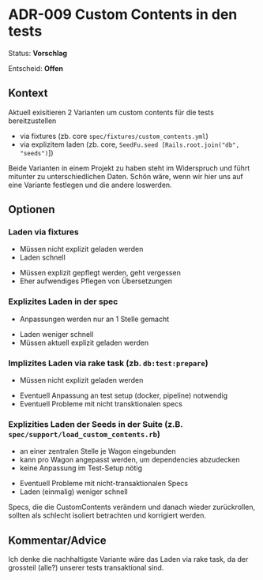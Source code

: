 # ADR-009 Custom Contents in den tests

Status: **Vorschlag**

Entscheid: **Offen**

## Kontext

Aktuell exisitieren 2 Varianten um custom contents für die tests bereitzustellen

- via fixtures (zb. core `spec/fixtures/custom_contents.yml`)
- via explizitem laden (zb. core, `SeedFu.seed [Rails.root.join("db", "seeds")`])


Beide Varianten in einem Projekt zu haben steht im Widerspruch und führt
mitunter zu unterschiedlichen Daten. Schön wäre, wenn wir hier uns auf eine
Variante festlegen und die andere loswerden.


## Optionen

### Laden via fixtures

+ Müssen nicht explizit geladen werden
+ Laden schnell
- Müssen explizit gepflegt werden, geht vergessen
- Eher aufwendiges Pflegen von Übersetzungen

### Explizites Laden in der spec

+ Anpassungen werden nur an 1 Stelle gemacht
- Laden weniger schnell
- Müssen aktuell explizit geladen werden

### Implizites Laden via rake task (zb. `db:test:prepare`)

+ Müssen nicht explizit geladen werden
- Eventuell Anpassung an test setup (docker, pipeline) notwendig
- Eventuell Probleme mit nicht transktionalen specs

### Explizities Laden der Seeds in der Suite (z.B. `spec/support/load_custom_contents.rb`)

+ an einer zentralen Stelle je Wagon eingebunden
+ kann pro Wagon angepasst werden, um dependencies abzudecken
+ keine Anpassung im Test-Setup nötig
- Eventuell Probleme mit nicht-transaktionalen Specs
- Laden (einmalig) weniger schnell

Specs, die die CustomContents verändern und danach wieder zurückrollen, sollten als schlecht isoliert betrachten und korrigiert werden.

## Kommentar/Advice

Ich denke die nachhaltigste Variante wäre das Laden via rake task, da der
grossteil (alle?) unserer tests transaktional sind.
